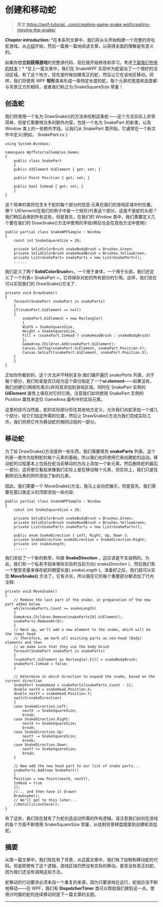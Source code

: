 # 创建和移动蛇

> 原文:[https://wpf-tutorial . com/creating-game-snake wpf/creating-moving-the-snake/](https://wpf-tutorial.com/creating-game-snakewpf/creating-moving-the-snake/)

***Chapter introduction:*** *在本系列文章中，我们将从头开始构建一个完整的贪吃蛇游戏。从[介绍](https://www.wpf-tutorial.com/creating-game-snakewpf/introduction/)开始，然后一篇接一篇地阅读文章，以获得全面的理解是有意义的。

如果你想**立刻获得游戏**的完整源代码，现在就开始修改和学习，考虑[下载我们所有的样本](https://www.wpf-tutorial.com/download-wpf-tutorial-pdf-with-sample-code/)！*  *在上一篇文章中，我们在 SnakeWPF 实现中为蛇留出了一个很好的活动区域。有了这个地方，现在是时候创建真正的蛇，然后让它在该地区移动。同样，我们将使用 WPF **矩形**类来形成一条特定长度的蛇，每个元素的宽度和高度都与背景正方形相同，或者我们称之为:SnakeSquareSize 常量！

## 创造蛇

我们将使用一个名为 DrawSnake()的方法来绘制这条蛇——这个方法实际上非常简单，但是它需要相当多的额外内容，包括一个名为 SnakePart 的新类，以及 Window 类上的一些额外字段。让我们从 SnakePart 类开始，它通常在一个新文件中定义(例如， *SnakePart.cs* ):

```
using System.Windows;

namespace WpfTutorialSamples.Games
{
    public class SnakePart
    {
    public UIElement UiElement { get; set; }

    public Point Position { get; set; }

    public bool IsHead { get; set; }
    }
}
```

这个简单的类将包含关于蛇的每个部分的信息:元素在我们的游戏区域中的位置，哪个 UIElement(在我们的例子中是一个矩形)代表这个部分，这是不是蛇的头部？我们稍后会用到所有这些，但是首先，在我们的 Window 类中，我们需要定义几个要在我们的 DrawSnake()方法中使用的字段(稍后也会在其他方法中使用):

```
public partial class SnakeWPFSample : Window  
{  
    const int SnakeSquareSize = 20;  

    private SolidColorBrush snakeBodyBrush = Brushes.Green;  
    private SolidColorBrush snakeHeadBrush = Brushes.YellowGreen;  
    private List<SnakePart> snakeParts = new List<SnakePart>();  
    ......
```

<input type="hidden" name="IL_IN_ARTICLE">

我们定义了两个**SolidColorBrush**es，一个用于身体，一个用于头部。我们还定义了一个列表< SnakePart >，它将保存对蛇的所有部分的引用。这样，我们现在可以实现我们的 DrawSnake()方法了:

```
private void DrawSnake()
{
    foreach(SnakePart snakePart in snakeParts)
    {
    if(snakePart.UiElement == null)
    {
        snakePart.UiElement = new Rectangle()
        {
        Width = SnakeSquareSize,
        Height = SnakeSquareSize,
        Fill = (snakePart.IsHead ? snakeHeadBrush : snakeBodyBrush)
        };
        GameArea.Children.Add(snakePart.UiElement);
        Canvas.SetTop(snakePart.UiElement, snakePart.Position.Y);
        Canvas.SetLeft(snakePart.UiElement, snakePart.Position.X);
    }
    }
}
```

正如你所看到的，这个方法并不特别复杂:我们循环遍历 *snakeParts* 列表，对于每个部分，我们检查是否已经为这个部分指定了一个**ui element**——如果没有，我们创建它(用矩形表示)并将其添加到游戏区域，同时在 SnakePart 实例的 **UiElement** 属性上保存对它的引用。注意我们如何使用 SnakePart 实例的 Position 属性来定位 GameArea 画布中的实际元素。

这里的技巧当然是，蛇的实际部分将在其他地方定义，允许我们向蛇添加一个或几个部分，给它们指定所需的位置，然后让 DrawSnake()方法为我们完成实际工作。我们将把它作为移动蛇的相同过程的一部分。

## 移动蛇

为了给 DrawSnake()方法提供一些东西，我们需要填充 **snakeParts** 列表。这个列表一直作为绘制蛇的每个元素的基础，所以我们也将使用它来创建蛇的运动。移动蛇的过程基本上包括在蛇当前移动的方向上添加一个新元素，然后删除蛇的最后一部分。这将使它看起来像我们实际上是在移动每个元素，但实际上，我们只是在删除旧元素的同时添加了新的元素。

因此，我们需要一个 MoveSnake()方法，我马上会向您展示，但是首先，我们需要在窗口类定义的顶部添加一些内容:

```
public partial class SnakeWPFSample : Window  
{  
    const int SnakeSquareSize = 20;  

    private SolidColorBrush snakeBodyBrush = Brushes.Green;  
    private SolidColorBrush snakeHeadBrush = Brushes.YellowGreen;  
    private List<SnakePart> snakeParts = new List<SnakePart>();  

    public enum SnakeDirection { Left, Right, Up, Down };  
    private SnakeDirection snakeDirection = SnakeDirection.Right;  
    private int snakeLength;  
    ......
```

我们添加了一个新的枚举，叫做 **SnakeDirection** ，这应该是不言自明的。为此，我们有一个私有字段来保存实际的当前方向( *snakeDirection* )，然后我们有一个整型变量来保存蛇的期望长度( *snakeLength* )。准备好之后，我们就可以实现 **MoveSnake()** 方法了。它有点长，所以我在它的每个重要部分都添加了行内注释:

```
private void MoveSnake()  
{  
    // Remove the last part of the snake, in preparation of the new part added below  
    while(snakeParts.Count >= snakeLength)  
    {  
    GameArea.Children.Remove(snakeParts[0].UiElement);  
    snakeParts.RemoveAt(0);  
    }  
    // Next up, we'll add a new element to the snake, which will be the (new) head  
    // Therefore, we mark all existing parts as non-head (body) elements and then  
    // we make sure that they use the body brush  
    foreach(SnakePart snakePart in snakeParts)  
    {  
    (snakePart.UiElement as Rectangle).Fill = snakeBodyBrush;  
    snakePart.IsHead = false;  
    }  

    // Determine in which direction to expand the snake, based on the current direction  
    SnakePart snakeHead = snakeParts[snakeParts.Count - 1];  
    double nextX = snakeHead.Position.X;  
    double nextY = snakeHead.Position.Y;  
    switch(snakeDirection)  
    {  
    case SnakeDirection.Left:  
        nextX -= SnakeSquareSize;  
        break;  
    case SnakeDirection.Right:  
        nextX += SnakeSquareSize;  
        break;  
    case SnakeDirection.Up:  
        nextY -= SnakeSquareSize;  
        break;  
    case SnakeDirection.Down:  
        nextY += SnakeSquareSize;  
        break;  
    }  

    // Now add the new head part to our list of snake parts...  
    snakeParts.Add(new SnakePart()  
    {  
    Position = new Point(nextX, nextY),  
    IsHead = true  
    });  
    //... and then have it drawn!  
    DrawSnake();  
    // We'll get to this later...  
    //DoCollisionCheck();          
}
```

有了这些，我们现在就有了为蛇创造运动所需的所有逻辑。请注意我们如何在游戏的各个方面不断使用 SnakeSquareSize 常量，从绘制背景棋盘图案到创建和添加蛇。

## 摘要

从第一篇文章中，我们现在有了背景，从这篇文章中，我们有了绘制和移动蛇的代码。但是即使有了这个逻辑，游戏区域仍然没有实际的移动，甚至没有真正的蛇，因为我们还没有调用这些方法。

蛇移动的行动要求必须来自一个重复的来源，因为只要游戏在运行，蛇就应该不断地移动——在 WPF，我们有 **DispatcherTimer** 类可以帮助我们做到这一点。使用计时器的蛇的连续移动将是下一篇文章的主题。

* * **
